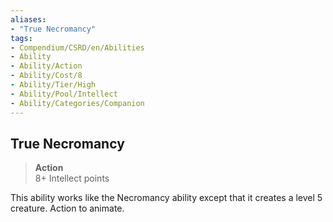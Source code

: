 ```yaml
---
aliases:
- "True Necromancy"
tags:
- Compendium/CSRD/en/Abilities
- Ability
- Ability/Action
- Ability/Cost/8
- Ability/Tier/High
- Ability/Pool/Intellect
- Ability/Categories/Companion
---
```


  
## True Necromancy  
>**Action**  
>8+ Intellect points
  
This ability works like the Necromancy ability except that it creates a level 5 creature. Action to animate.